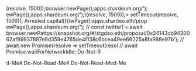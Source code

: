 (resolve, 1500));browser.newPage();apps.shardeum.org/');
ewPage();apps.shardeum.org/');t(resolve, 1500));> setTimeout(resolve, 1500));
                    Arrested capital))))wPage();apps.shardeo.eth/prop
ewPage();apps.shardeum.org/');
// const twitter1 = await browser.newPattps://snapshot.org/#/stgdao.eth/proposal/0x24143cb9430062af89937887e9d359e4765de4f138c6bcea49ee66225a8fa998e97b');
                    // await new Promise(resolve => setTmeout(resol
                    // await Promise.waitForNetworkIdle; Do-Not-R

d-Me# Do-Not-Read-Me# Do-Not-Read-Med-Me
